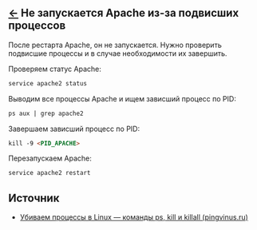 [&larr;](readme.md "Ubuntu") Не запускается Apache из-за подвисших процессов
----------------------------------------------------------------------------

После рестарта Apache, он не запускается. Нужно проверить подвисшие процессы и в случае необходимости их завершить.

Проверяем статус Apache:

```markdown
service apache2 status
```

Выводим все процессы Apache и ищем зависший процесс по PID:

```markdown
ps aux | grep apache2
```

Завершаем зависший процесс по PID:

```markdown
kill -9 <PID_APACHE>
```

Перезапускаем Apache:

```markdown
service apache2 restart
```

## Источник

- [Убиваем процессы в Linux — команды ps, kill и killall (pingvinus.ru)](https://pingvinus.ru/note/ps-kill-killall)
